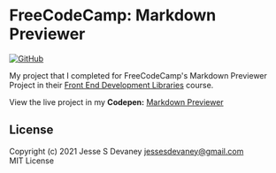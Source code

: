 # FreeCodeCamp: Markdown Previewer

[![GitHub](https://img.shields.io/github/license/jessesdevaney/freecodecamp-markdown-previewer?style=flat-square)](https://github.com/JesseSDevaney/freecodecamp-markdown-previewer/blob/main/LICENSE)

My project that I completed for FreeCodeCamp's Markdown Previewer Project in their [Front End Development Libraries](https://www.freecodecamp.org/learn/front-end-libraries/) course.

View the live project in my **Codepen:** [Markdown Previewer](https://codepen.io/jessesdevaney/pen/PoWpGaN)

## License

Copyright (c) 2021 Jesse S Devaney <jessesdevaney@gmail.com>  
MIT License
